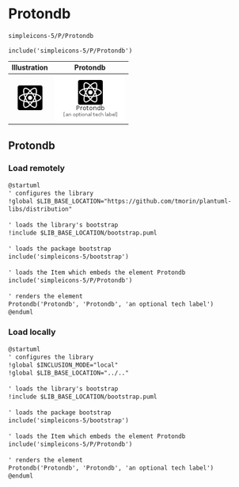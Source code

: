 # Protondb


```text
simpleicons-5/P/Protondb
```

```text
include('simpleicons-5/P/Protondb')
```



| Illustration | Protondb |
| :---: | :---: |
| ![illustration for Illustration](../../simpleicons-5/P/Protondb.png) | ![illustration for Protondb](../../simpleicons-5/P/Protondb.Local.png) |




## Protondb

### Load remotely
```plantuml
@startuml
' configures the library
!global $LIB_BASE_LOCATION="https://github.com/tmorin/plantuml-libs/distribution"

' loads the library's bootstrap
!include $LIB_BASE_LOCATION/bootstrap.puml

' loads the package bootstrap
include('simpleicons-5/bootstrap')

' loads the Item which embeds the element Protondb
include('simpleicons-5/P/Protondb')

' renders the element
Protondb('Protondb', 'Protondb', 'an optional tech label')
@enduml
```

### Load locally
```plantuml
@startuml
' configures the library
!global $INCLUSION_MODE="local"
!global $LIB_BASE_LOCATION="../.."

' loads the library's bootstrap
!include $LIB_BASE_LOCATION/bootstrap.puml

' loads the package bootstrap
include('simpleicons-5/bootstrap')

' loads the Item which embeds the element Protondb
include('simpleicons-5/P/Protondb')

' renders the element
Protondb('Protondb', 'Protondb', 'an optional tech label')
@enduml
```

